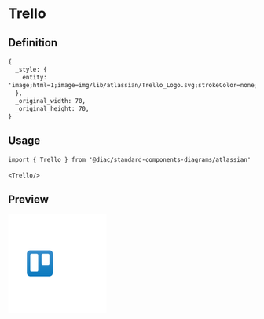 # Trello

## Definition

```
{
  _style: { 
    entity: 'image;html=1;image=img/lib/atlassian/Trello_Logo.svg;strokeColor=none;',
  },
  _original_width: 70,
  _original_height: 70,
}
```

## Usage

```
import { Trello } from '@diac/standard-components-diagrams/atlassian'

<Trello/>
```

## Preview

<img src="./trello.png" width="200"/>

